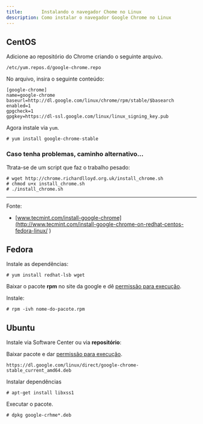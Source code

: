 ```yaml
---
title:       Instalando o navegador Chome no Linux
description: Como instalar o navegador Google Chrome no Linux
---
```




CentOS
---

Adicione ao repositório do Chrome criando o seguinte arquivo.

	/etc/yum.repos.d/google-chrome.repo

No arquivo, insira o seguinte conteúdo:

	[google-chrome]
	name=google-chrome
	baseurl=http://dl.google.com/linux/chrome/rpm/stable/$basearch
	enabled=1
	gpgcheck=1
	gpgkey=https://dl-ssl.google.com/linux/linux_signing_key.pub


Agora instale via `yum`.

	# yum install google-chrome-stable



### Caso tenha problemas, caminho alternativo...

Ttrata-se de um script que faz o trabalho pesado:

	# wget http://chrome.richardlloyd.org.uk/install_chrome.sh
	# chmod u+x install_chrome.sh
	# ./install_chrome.sh

- - -
Fonte:

- [www.tecmint.com/install-google-chrome](http://www.tecmint.com/install-google-chrome-on-redhat-centos-fedora-linux/	)


Fedora
---

Instale as dependências:

	# yum install redhat-lsb wget

Baixar o pacote __rpm__ no site da google e dê [permissão para execução](/linux/como-dar-permissao-de-execucao/).


Instale:

	# rpm -ivh nome-do-pacote.rpm






Ubuntu
---

Instale via Software Center ou via __repositório__:

Baixar pacote e dar [permissão para execução](/linux/como-dar-permissao-de-execucao/).

    https://dl.google.com/linux/direct/google-chrome-stable_current_amd64.deb


Instalar dependências

	# apt-get install libxss1

Executar o pacote.

	# dpkg google-crhme*.deb

